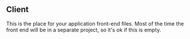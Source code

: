 ## Client

This is the place for your application front-end files. Most of the time the front end will be in a separate project, so it's ok if this is empty.
